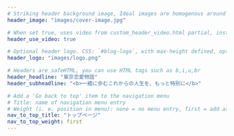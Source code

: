 ```yaml
---
# Striking header background image, Ideal images are homogenous around the centre and contrasting to the text. Non-ideal images can use `title_guard`
header_image: "images/cover-image.jpg"

# When set true, uses video from custom_header_video.html partial, instead of header_image
header_use_video: true

# Optional header logo. CSS: `#blog-logo`, with max-height defined, optimize to prevent scaling
header_logo: "images/logo.png"

# Headers are safeHTML, you can use HTML tags such as b,i,u,br
header_headline: "東京恋愛物語"
header_subheadline: "<b>一緒に歩むこれからの人生を、もっと特別に</b>"

# Add a 'Go back to top' item to the navigation menu
# Title: name of navigation menu entry
# Weight (i. e. position in menu): none = no menu entry, first = add as first entry, last = ad as last entry
nav_to_top_title: "トップページ"
nav_to_top_weight: first
---
```

